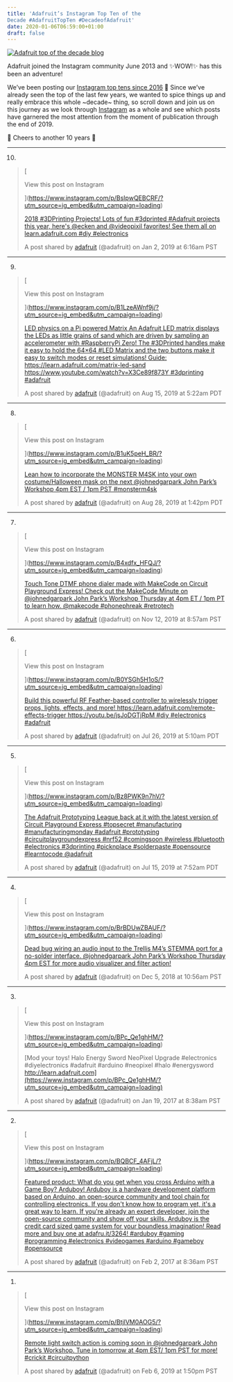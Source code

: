 ```yaml
---
title: 'Adafruit’s Instagram Top Ten of the
Decade #AdafruitTopTen #DecadeofAdafruit'
date: 2020-01-06T06:59:00+01:00
draft: false
---
```


[![Adafruit top of the decade blog](https://cdn-blog.adafruit.com/uploads/2019/12/adafruit_top_of_the_decade_blog-2.jpg "adafruit_top_of_the_decade_blog.jpg")](https://blog.adafruit.com/tag/adafruit-top-10)

Adafruit joined the Instagram community June 2013 and ✨WOW!✨ has this been an adventure!

We’ve been posting our [Instagram top tens since 2016](https://blog.adafruit.com/?s=%23AdafruitTopTen+instagram) 🤯 Since we’ve already seen the top of the last few years, we wanted to spice things up and really embrace this whole ~decade~ thing, so scroll down and join us on this journey as we look through [Instagram](https://www.instagram.com/adafruit/?hl=en) as a whole and see which posts have garnered the most attention from the moment of publication through the end of 2019.

🎉 Cheers to another 10 years 🎉

* * *

10.

> [
> 
> View this post on Instagram
> 
> ](https://www.instagram.com/p/BsIpwQEBCRF/?utm_source=ig_embed&utm_campaign=loading)
> 
> [2018 #3DPrinting Projects! Lots of fun #3dprinted #Adafruit projects this year, here's @ecken and @videopixil favorites! See them all on learn.adafruit.com #diy #electronics](https://www.instagram.com/p/BsIpwQEBCRF/?utm_source=ig_embed&utm_campaign=loading)
> 
> A post shared by [adafruit](https://www.instagram.com/adafruit/?utm_source=ig_embed&utm_campaign=loading) (@adafruit) on Jan 2, 2019 at 6:16am PST

* * *

9.

> [
> 
> View this post on Instagram
> 
> ](https://www.instagram.com/p/B1LzeAWnf9j/?utm_source=ig_embed&utm_campaign=loading)
> 
> [LED physics on a Pi powered Matrix An Adafruit LED matrix displays the LEDs as little grains of sand which are driven by sampling an accelerometer with #RaspberryPi Zero! The #3DPrinted handles make it easy to hold the 64×64 #LED Matrix and the two buttons make it easy to switch modes or reset simulations! Guide: https://learn.adafruit.com/matrix-led-sand https://www.youtube.com/watch?v=X3Ce89f873Y #3dprinting #adafruit](https://www.instagram.com/p/B1LzeAWnf9j/?utm_source=ig_embed&utm_campaign=loading)
> 
> A post shared by [adafruit](https://www.instagram.com/adafruit/?utm_source=ig_embed&utm_campaign=loading) (@adafruit) on Aug 15, 2019 at 5:22am PDT

* * *

8.

> [
> 
> View this post on Instagram
> 
> ](https://www.instagram.com/p/B1uK5peH_BR/?utm_source=ig_embed&utm_campaign=loading)
> 
> [Lean how to incorporate the MONSTER M4SK into your own costume/Halloween mask on the next @johnedgarpark John Park’s Workshop 4pm EST / 1pm PST #monsterm4sk](https://www.instagram.com/p/B1uK5peH_BR/?utm_source=ig_embed&utm_campaign=loading)
> 
> A post shared by [adafruit](https://www.instagram.com/adafruit/?utm_source=ig_embed&utm_campaign=loading) (@adafruit) on Aug 28, 2019 at 1:42pm PDT

* * *

7.

> [
> 
> View this post on Instagram
> 
> ](https://www.instagram.com/p/B4xdfx_HFQJ/?utm_source=ig_embed&utm_campaign=loading)
> 
> [Touch Tone DTMF phone dialer made with MakeCode on Circuit Playground Express! Check out the MakeCode Minute on @johnedgarpark John Park’s Workshop Thursday at 4pm ET / 1pm PT to learn how. @makecode #phonephreak #retrotech](https://www.instagram.com/p/B4xdfx_HFQJ/?utm_source=ig_embed&utm_campaign=loading)
> 
> A post shared by [adafruit](https://www.instagram.com/adafruit/?utm_source=ig_embed&utm_campaign=loading) (@adafruit) on Nov 12, 2019 at 8:57am PST

* * *

6.

> [
> 
> View this post on Instagram
> 
> ](https://www.instagram.com/p/B0YSGh5H1oS/?utm_source=ig_embed&utm_campaign=loading)
> 
> [Build this powerful RF Feather-based controller to wirelessly trigger props, lights, effects, and more! https://learn.adafruit.com/remote-effects-trigger https://youtu.be/jsJoDGTjRpM #diy #electronics #adafruit](https://www.instagram.com/p/B0YSGh5H1oS/?utm_source=ig_embed&utm_campaign=loading)
> 
> A post shared by [adafruit](https://www.instagram.com/adafruit/?utm_source=ig_embed&utm_campaign=loading) (@adafruit) on Jul 26, 2019 at 5:10am PDT

* * *

5.

> [
> 
> View this post on Instagram
> 
> ](https://www.instagram.com/p/Bz8PWK9n7hV/?utm_source=ig_embed&utm_campaign=loading)
> 
> [The Adafruit Prototyping League back at it with the latest version of Circuit Playground Express #topsecret #manufacturing #manufacturingmonday #adafruit #prototyping #circuitplaygroundexpress #nrf52 #comingsoon #wireless #bluetooth #electronics #3dprinting #picknplace #solderpaste #opensource #learntocode @adafruit](https://www.instagram.com/p/Bz8PWK9n7hV/?utm_source=ig_embed&utm_campaign=loading)
> 
> A post shared by [adafruit](https://www.instagram.com/adafruit/?utm_source=ig_embed&utm_campaign=loading) (@adafruit) on Jul 15, 2019 at 7:52am PDT

* * *

4.

> [
> 
> View this post on Instagram
> 
> ](https://www.instagram.com/p/BrBDUwZBAUF/?utm_source=ig_embed&utm_campaign=loading)
> 
> [Dead bug wiring an audio input to the Trellis M4’s STEMMA port for a no-solder interface. @johnedgarpark John Park’s Workshop Thursday 4pm EST for more audio visualizer and filter action!](https://www.instagram.com/p/BrBDUwZBAUF/?utm_source=ig_embed&utm_campaign=loading)
> 
> A post shared by [adafruit](https://www.instagram.com/adafruit/?utm_source=ig_embed&utm_campaign=loading) (@adafruit) on Dec 5, 2018 at 10:56am PST

* * *

3.

> [
> 
> View this post on Instagram
> 
> ](https://www.instagram.com/p/BPc_Qe1ghHM/?utm_source=ig_embed&utm_campaign=loading)
> 
> [Mod your toys! Halo Energy Sword NeoPixel Upgrade #electronics #diyelectronics #adafruit #arduino #neopixel #halo #energysword http://learn.adafruit.com](https://www.instagram.com/p/BPc_Qe1ghHM/?utm_source=ig_embed&utm_campaign=loading)
> 
> A post shared by [adafruit](https://www.instagram.com/adafruit/?utm_source=ig_embed&utm_campaign=loading) (@adafruit) on Jan 19, 2017 at 8:38am PST

* * *

2.

> [
> 
> View this post on Instagram
> 
> ](https://www.instagram.com/p/BQBCF_4AFjL/?utm_source=ig_embed&utm_campaign=loading)
> 
> [Featured product: What do you get when you cross Arduino with a Game Boy? Arduboy! Arduboy is a hardware development platform based on Arduino, an open-source community and tool chain for controlling electronics. If you don't know how to program yet, it's a great way to learn. If you're already an expert developer, join the open-source community and show off your skills. Arduboy is the credit card sized game system for your boundless imagination! Read more and buy one at adafru.it/3264! #arduboy #gaming #programming #electronics #videogames #arduino #gameboy #opensource](https://www.instagram.com/p/BQBCF_4AFjL/?utm_source=ig_embed&utm_campaign=loading)
> 
> A post shared by [adafruit](https://www.instagram.com/adafruit/?utm_source=ig_embed&utm_campaign=loading) (@adafruit) on Feb 2, 2017 at 8:36am PST

* * *

1.

> [
> 
> View this post on Instagram
> 
> ](https://www.instagram.com/p/BtjlVM0AOG5/?utm_source=ig_embed&utm_campaign=loading)
> 
> [Remote light switch action is coming soon in @johnedgarpark John Park’s Workshop. Tune in tomorrow at 4pm EST/ 1pm PST for more! #crickit #circuitpython](https://www.instagram.com/p/BtjlVM0AOG5/?utm_source=ig_embed&utm_campaign=loading)
> 
> A post shared by [adafruit](https://www.instagram.com/adafruit/?utm_source=ig_embed&utm_campaign=loading) (@adafruit) on Feb 6, 2019 at 1:50pm PST